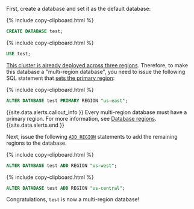 First, create a database and set it as the default database:

{% include copy-clipboard.html %}
~~~ sql
CREATE DATABASE test;
~~~

{% include copy-clipboard.html %}
~~~ sql
USE test;
~~~

[This cluster is already deployed across three regions](#cluster-setup).  Therefore, to make this database a "multi-region database", you need to issue the following SQL statement that [sets the primary region](add-region.html#set-the-primary-region):

{% include copy-clipboard.html %}
~~~ sql
ALTER DATABASE test PRIMARY REGION "us-east";
~~~

{{site.data.alerts.callout_info }}
Every multi-region database must have a primary region.  For more information, see [Database regions](multiregion-overview.html#database-regions).
{{site.data.alerts.end }}

Next, issue the following [`ADD REGION`](add-region.html) statements to add the remaining regions to the database.

{% include copy-clipboard.html %}
~~~ sql
ALTER DATABASE test ADD REGION "us-west";
~~~

{% include copy-clipboard.html %}
~~~ sql
ALTER DATABASE test ADD REGION "us-central";
~~~

Congratulations, `test` is now a multi-region database!
